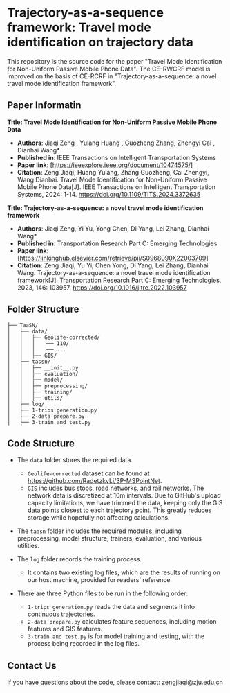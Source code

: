

# Trajectory-as-a-sequence framework: Travel mode identification on trajectory data

This repository is the source code for the paper "Travel Mode Identification for Non-Uniform Passive Mobile Phone Data". The CE-RWCRF model is improved on the basis of CE-RCRF in "Trajectory-as-a-sequence: a novel travel mode identification framework".



## Paper Informatin

**Title: Travel Mode Identification for Non-Uniform Passive Mobile Phone Data**

- **Authors**: Jiaqi Zeng , Yulang Huang , Guozheng Zhang, Zhengyi Cai , Dianhai Wang*
- **Published in**: IEEE Transactions on Intelligent Transportation Systems
- **Paper link**: [https://ieeexplore.ieee.org/document/10474575/]
- **Citation**: Zeng Jiaqi, Huang Yulang, Zhang Guozheng, Cai Zhengyi, Wang Dianhai. Travel Mode Identification for Non-Uniform Passive Mobile Phone Data[J]. IEEE Transactions on Intelligent Transportation Systems, 2024: 1-14. https://doi.org/10.1109/TITS.2024.3372635

**Title: Trajectory-as-a-sequence: a novel travel mode identification framework**

- **Authors**: Jiaqi Zeng, Yi Yu, Yong Chen, Di Yang, Lei Zhang, Dianhai Wang*
- **Published in**: Transportation Research Part C: Emerging Technologies
- **Paper link**: [https://linkinghub.elsevier.com/retrieve/pii/S0968090X22003709]
- **Citation**: Zeng Jiaqi, Yu Yi, Chen Yong, Di Yang, Lei Zhang, Dianhai Wang. Trajectory-as-a-sequence: a novel travel mode identification framework[J]. Transportation Research Part C: Emerging Technologies, 2023, 146: 103957. https://doi.org/10.1016/j.trc.2022.103957



## Folder Structure

```
├── TaaSN/
│   ├── data/
│   │   ├── Geolife-corrected/
│   │   │   ├── 110/
│   │   │   ├── ...
│   │   ├── GIS/
│   ├── tassn/
│   │   ├── __init__.py
│   │   ├── evaluation/
│   │   ├── model/
│   │   ├── preprocessing/
│   │   ├── training/
│   │   ├── utils/
│   ├── log/
│   ├── 1-trips generation.py
│   ├── 2-data prepare.py
│   ├── 3-train and test.py
```



## Code Structure

- The `data` folder stores the required data. 
  - `Geolife-corrected` dataset can be found at https://github.com/RadetzkyLi/3P-MSPointNet. 
  - `GIS` includes bus stops, road networks, and rail networks. The network data is discretized at 10m intervals. Due to GitHub's upload capacity limitations, we have trimmed the data, keeping only the GIS data points closest to each trajectory point. This greatly reduces storage while hopefully not affecting calculations.

- The `taasn` folder includes the required modules, including preprocessing, model structure, trainers, evaluation, and various utilities.

- The `log` folder records the training process. 
  - It contains two existing log files, which are the results of running on our host machine, provided for readers' reference.
- There are three Python files to be run in the following order: 
  - `1-trips generation.py` reads the data and segments it into continuous trajectories.
  - `2-data prepare.py` calculates feature sequences, including motion features and GIS features.
  - `3-train and test.py` is for model training and testing, with the process being recorded in the log files.



## Contact Us

If you have questions about the code, please contact: zengjiaqi@zju.edu.cn

